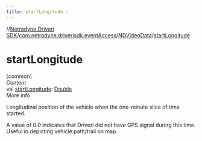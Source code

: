 ```yaml
---
title: startLongitude -
---
```

//[Netradyne Driveri SDK](../../index.md)/[com.netradyne.driverisdk.eventAccess](../index.md)/[NDVideoData](index.md)/[startLongitude](start-longitude.md)



# startLongitude  
[common]  
Content  
val [startLongitude](start-longitude.md): [Double](https://kotlinlang.org/api/latest/jvm/stdlib/kotlin/-double/index.html)  
More info  


Longitudinal position of the vehicle when the one-minute slice of time started.



A value of 0.0 indicates that Driveri did not have GPS signal during this time. Useful in depicting vehicle path/trail on map.

  



